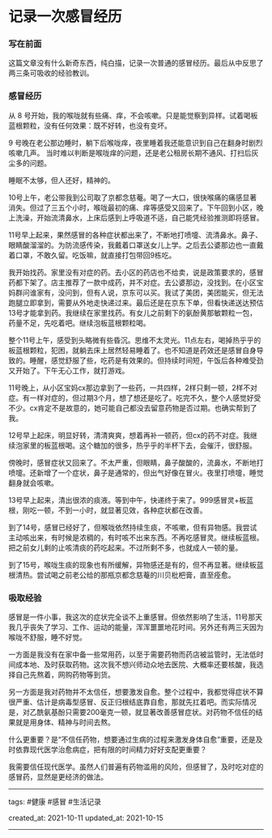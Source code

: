 # 记录一次感冒经历

### 写在前面

这篇文章没有什么新奇东西，纯白描，记录一次普通的感冒经历。最后从中反思了两三条可吸收的经验教训。

### 感冒经历

从 8 号开始，我的喉咙就有些痛、痒，不会咳嗽。只是能觉察到异样。试着喝板蓝根颗粒，没有任何效果：既不好转，也没有变坏。

9 号晚在老公那边睡时，躺下后喉咙痒，夜里睡着我还能意识到自己在翻身时剧烈咳嗽几声。
当时难以判断是喉咙痒的问题，还是老公租房长期不通风、打扫后灰尘多的问题。

睡眠不太够，但人还好，精神的。

10号上午，老公带我到公司取了京都念慈菴。喝了一大口，很快喉痛的痛感显著消失。但过了三五个小时，喉咙最初的痛、痒等感受又回来了。下午回到小区，晚上洗澡，开始流清鼻水，上床后感到上呼吸道不适，自己能凭经验推测即将感冒。

11号早上起来，果然感冒的各种症状都出来了，不断地打喷嚏、流清鼻水。鼻子、眼睛酸溜溜的。为防流感传染，我戴着口罩送女儿上学。之后去公婆那边也一直戴着口罩，不敢久留。吃饭嘛，就直接打包带回9栋吃。

我开始找药。家里没有对症的药。去小区的药店也不给卖，说是政策要求的，感冒药都下架了。店主推荐了一款中成药，并不对症。去公婆那边，没找到。在小区宝妈群问谁家有，没问到，但有人说，京东可以买。我试了美团，美团能买，但无法跑腿立即拿到，需要从外地走快递过来。最后还是在京东下单，但看快递送达预估13号才能拿到药。我继续在家里找药。有女儿之前剩下的氨酚黄那敏颗粒一包，药量不足，先吃着吧。继续泡板蓝根颗粒喝。

整个11号上午，感受到头略微有些昏沉。思维不太灵光。11点左右，喝掉热乎乎的板蓝根颗粒，犯困，就躺去床上居然轻易睡着了。也不知道是药效还是感冒自身导致的。睡醒，感觉舒服了些，吃药是有效果的。但持续时间短，午饭后各种难受劲又开始了。下午无心工作，就打游戏。

11号晚上，从小区宝妈cx那边拿到了一些药，一共四样，2样只剩一顿，2样不对症。有一样对症的，但过期3个月，想了想还是吃了。吃完不久，整个人感觉好受不少。cx肯定不是故意的，她可能自己都没去留意药物是否过期。也确实帮到了我。

12号早上起床，明显好转，清清爽爽，想着再补一顿药，但cx的药不对症。我继续泡家里的板蓝根喝。这个糖加的很多，热乎乎的半杯下去，会催汗，很舒服。

傍晚时，感冒症状又回来了。不太严重，但眼睛，鼻子酸酸的，流鼻水，不断地打喷嚏。还新增了一个症状，鼻子是通常的，但出气好像在冒火。夜里打喷嚏，睡觉翻身就会咳嗽。

13号早上起来，清出很浓的痰液。等到中午，快递终于来了。999感冒灵+板蓝根，刚吃一顿，不到一小时，就显著见效，各种症状都在改善。

到了14号，感冒已经好了，但喉咙依然持续生痰，不咳嗽，但有异物感。我尝试主动咳出来，有时候是浓稠的，有时咳不出来东西。不再吃感冒灵。继续板蓝根。把之前女儿剩的止咳清痰的药吃起来。不过所剩不多，也就成人一顿的量。

到了15号，喉咙生痰的现象也有所缓解，异物感还是有的，但不再显著。继续板蓝根清热。尝试喝之前老公给的那瓶京都念慈菴的川贝枇杷膏，直至痊愈。

### 吸取经验

感冒是一件小事，我这次的症状完全谈不上重感冒。但依然影响了生活，11号那天我几乎丧失了学习、工作、运动的能量，浑浑噩噩地花时间。另外还有两三天因为喉咙不舒服，睡不好觉。

一方面是我没有在家中备一些常用药，以至于需要药物而药店被监管时，无法低时间成本地、及时获取药物。这次我不想兴师动众地去医院、大概率还要核酸，我选择自己先熬着，网购药物等到货。

另一方面是我对药物并不太信任，想要激发自愈。整个过程中，我都觉得症状不算很严重、估计是病毒型感冒、反正归根结底靠自愈，那就先扛着吧。而实际情况是，对乙酰氨基酚只需要200毫克一顿，就显著改善感冒症状。对药物不信任的结果就是用身体、精神与时间去熬。

什么更重要？是“不信任药物，想要通过生病的过程来激发身体自愈”重要，还是及时依靠现代医学治愈病症，把有限的时间精力好好支配更重要？

我需要信任现代医学。虽然人们普遍有药物滥用的风险，但感冒了，及时吃对症的感冒药，显然是更经济的做法。

---

tags: #健康 #感冒 #生活记录

created_at: 2021-10-11
updated_at: 2021-10-15

---
